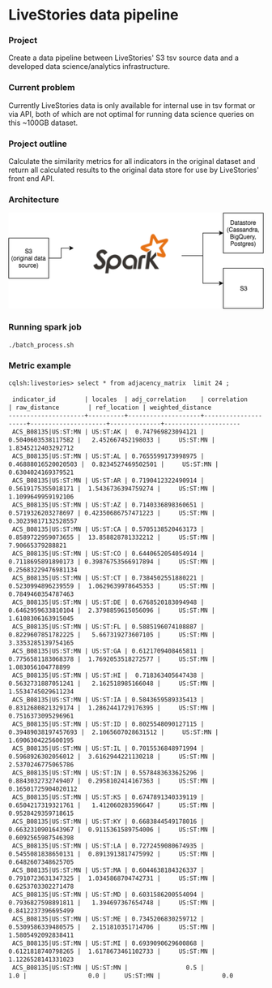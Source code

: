 # LiveStories data pipeline 

### Project
Create a data pipeline between LiveStories' S3 tsv source data and a developed data science/analytics infrastructure.  

### Current problem 
Currently LiveStories data is only available for internal use in tsv format or via API, both of which are not optimal for running data science queries on this ~100GB dataset.  

### Project outline
Calculate the similarity metrics for all indicators in the original dataset and return all calculated results to the original data store for use by LiveStories' front end API. 

### Architecture
![alt text](https://github.com/allsway/ls-data-pipeline/blob/master/imgs/livestories_pipeline.png)

### Running spark job
`./batch_process.sh`

### Metric example

```
cqlsh:livestories> select * from adjacency_matrix  limit 24 ;

 indicator_id        | locales  | adj_correlation    | correlation         | raw_distance        | ref_location | weighted_distance
---------------------+----------+--------------------+---------------------+---------------------+--------------+---------------------
 ACS_B08135|US:ST:MN | US:ST:AK |  0.747969823094121 |  0.5040603538117582 |   2.452667452198033 |     US:ST:MN |  1.8345212403292712
 ACS_B08135|US:ST:MN | US:ST:AL | 0.7655599173998975 | 0.46888016520020503 |  0.8234527469502501 |     US:ST:MN |  0.6304024169379521
 ACS_B08135|US:ST:MN | US:ST:AR | 0.7190412322490914 |  0.5619175355018171 |  1.5436736394759274 |     US:ST:MN |  1.1099649959192106
 ACS_B08135|US:ST:MN | US:ST:AZ | 0.7140336898360651 |  0.5719326203278697 | 0.42350686757471223 |     US:ST:MN | 0.30239817132528557
 ACS_B08135|US:ST:MN | US:ST:CA | 0.5705138520463173 |  0.8589722959073655 |  13.858828781332212 |     US:ST:MN |    7.90665379288821
 ACS_B08135|US:ST:MN | US:ST:CO | 0.6440652054054914 |  0.7118695891890173 | 0.39876753566917894 |     US:ST:MN | 0.25683229476981134
 ACS_B08135|US:ST:MN | US:ST:CT | 0.7384502551880221 |  0.5230994896239559 |  1.0629639978645353 |     US:ST:MN |  0.7849460354787463
 ACS_B08135|US:ST:MN | US:ST:DE | 0.6768520183094948 |  0.6462959633810104 |  2.3798859615056096 |     US:ST:MN |  1.6108306163915045
 ACS_B08135|US:ST:MN | US:ST:FL | 0.5885196074108887 |  0.8229607851782225 |   5.667319273607105 |     US:ST:MN |  3.3353285139754165
 ACS_B08135|US:ST:MN | US:ST:GA | 0.6121709408465811 |  0.7756581183068378 |  1.7692053518272577 |     US:ST:MN |   1.083056104778899
 ACS_B08135|US:ST:MN | US:ST:HI |  0.718363405647438 |  0.5632731887051241 |   2.162518985166048 |     US:ST:MN |  1.5534745029611234
 ACS_B08135|US:ST:MN | US:ST:IA | 0.5843659589335413 |  0.8312680821329174 |  1.2862441729176395 |     US:ST:MN |  0.7516373095296961
 ACS_B08135|US:ST:MN | US:ST:ID | 0.8025548090127115 | 0.39489038197457693 |  2.1065607028631512 |     US:ST:MN |  1.6906304225600195
 ACS_B08135|US:ST:MN | US:ST:IL | 0.7015536848971994 |  0.5968926302056012 |  3.6162944221130218 |     US:ST:MN |  2.5370246775065786
 ACS_B08135|US:ST:MN | US:ST:IN | 0.5578483633625296 |  0.8843032732749407 |  0.2958102414167363 |     US:ST:MN | 0.16501725904020112
 ACS_B08135|US:ST:MN | US:ST:KS | 0.6747891340339119 |  0.6504217319321761 |   1.412060283596647 |     US:ST:MN |  0.9528429359718615
 ACS_B08135|US:ST:MN | US:ST:KY | 0.6683844549178016 |  0.6632310901643967 |  0.9115361589754006 |     US:ST:MN |  0.6092565987546398
 ACS_B08135|US:ST:MN | US:ST:LA | 0.7272459080674935 |  0.5455081838650131 |  0.8913913817475992 |     US:ST:MN |  0.6482607348625705
 ACS_B08135|US:ST:MN | US:ST:MA | 0.6044638184326337 |  0.7910723631347325 |  1.0345868704742731 |     US:ST:MN |  0.6253703302271478
 ACS_B08135|US:ST:MN | US:ST:MD | 0.6031586200554094 |  0.7936827598891811 |   1.394697367654748 |     US:ST:MN |  0.8412237396695499
 ACS_B08135|US:ST:MN | US:ST:ME | 0.7345206830259712 |  0.5309586339480575 |   2.151810351714706 |     US:ST:MN |  1.5805492092838411
 ACS_B08135|US:ST:MN | US:ST:MI | 0.6939090629600868 |  0.6121818740798265 |  1.6178673461102733 |     US:ST:MN |  1.1226528141331023
 ACS_B08135|US:ST:MN | US:ST:MN |                0.5 |                 1.0 |                 0.0 |     US:ST:MN |                 0.0

```
